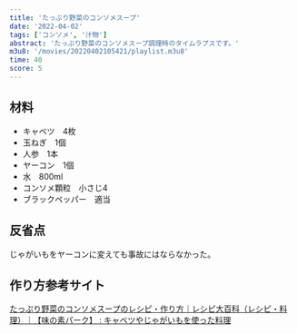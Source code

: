 ```yaml
---
title: 'たっぷり野菜のコンソメスープ'
date: '2022-04-02'
tags: ['コンソメ', '汁物']
abstract: 'たっぷり野菜のコンソメスープ調理時のタイムラプスです。'
m3u8: '/movies/20220402105421/playlist.m3u8'
time: 40
score: 5
---
```


## 材料

- キャベツ　4枚
- 玉ねぎ　1個
- 人参　1本
- ヤーコン　1個
- 水　800ml
- コンソメ顆粒　小さじ4
- ブラックペッパー　適当

## 反省点

じゃがいもをヤーコンに変えても事故にはならなかった。

## 作り方参考サイト

[たっぷり野菜のコンソメスープのレシピ・作り方｜レシピ大百科（レシピ・料理）｜【味の素パーク】 : キャベツやじゃがいもを使った料理](https://park.ajinomoto.co.jp/recipe/card/706796/)